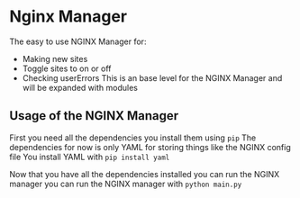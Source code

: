 # Nginx Manager

The easy to use NGINX Manager for:
 * Making new sites
 * Toggle sites to on or off
 * Checking userErrors
 This is an base level for the NGINX Manager and will be expanded with modules 
 
 
 ## Usage of the NGINX Manager
First you need all the dependencies you install them using ```pip``` 
The dependencies for now is only YAML for storing things like the NGINX config file
You install YAML with 
```pip install yaml```

Now that you have all the dependencies installed you can run the NGINX manager
you can run the NGINX manager with ```python main.py```
